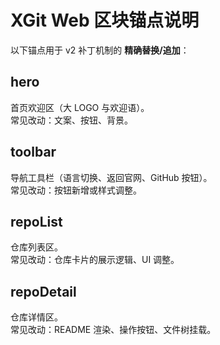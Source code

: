 # XGit Web 区块锚点说明

以下锚点用于 v2 补丁机制的 **精确替换/追加**：

## hero
首页欢迎区（大 LOGO 与欢迎语）。  
常见改动：文案、按钮、背景。

## toolbar
导航工具栏（语言切换、返回官网、GitHub 按钮）。  
常见改动：按钮新增或样式调整。

## repoList
仓库列表区。  
常见改动：仓库卡片的展示逻辑、UI 调整。

## repoDetail
仓库详情区。  
常见改动：README 渲染、操作按钮、文件树挂载。

